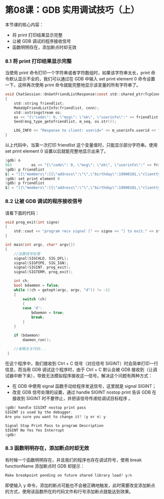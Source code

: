 # 第08课：GDB 实用调试技巧（上）



本节课的核心内容：

- 将 print 打印结果显示完整
- 让被 GDB 调试的程序接收信号
- 函数明明存在，添加断点时却无效

### 8.1 将 print 打印结果显示完整

当使用 print 命令打印一个字符串或者字符数组时，如果该字符串太长，print 命令默认显示不全的，我们可以通过在 GDB 中输入 set print element 0 命令设置一下，这样再次使用 print 命令就能完整地显示该变量的所有字符串了。

```c
void ChatSession::OnGetFriendListResponse(const std::shared_ptr<TcpConnection>& conn)
{
    std::string friendlist;
    MakeUpFriendListInfo(friendlist, conn);
    std::ostringstream os;
    os << "{\"code\": 0, \"msg\": \"ok\", \"userinfo\":" << friendlist << "}";
    Send(msg_type_getofriendlist, m_seq, os.str());

    LOG_INFO << "Response to client: userid=" << m_userinfo.userid << ", cmd=msg_type_getofriendlist, data=" << os.str();    
}
```

以上代码中，当第一次打印 friendlist 这个变量值时，只能显示部分字符串。使用 set print element 0 设置以后就能完整地显示出来了。

```c
(gdb) n
563         os << "{\"code\": 0, \"msg\": \"ok\", \"userinfo\":" << friendlist << "}";
(gdb) p friendlist
$1 = "[{\"members\":[{\"address\":\"\",\"birthday\":19900101,\"clienttype\":0,\"customface\":\"\",\"facetype\":2,\"gender\":0,\"mail\":\"\",\"markname\":\"\",\"nickname\":\"bj_man\",\"phonenumber\":\"\",\"signature\":\"\",\"status\":0,\"userid\":4,"...
(gdb) set print element 0
(gdb) p friendlist       
$2 = "[{\"members\":[{\"address\":\"\",\"birthday\":19900101,\"clienttype\":0,\"customface\":\"\",\"facetype\":2,\"gender\":0,\"mail\":\"\",\"markname\":\"\",\"nickname\":\"bj_man\",\"phonenumber\":\"\",\"signature\":\"\",\"status\":0,\"userid\":4,\"username\":\"13811411052\"},{\"address\":\"\",\"birthday\":19900101,\"clienttype\":0,\"customface\":\"\",\"facetype\":0,\"gender\":0,\"mail\":\"\",\"markname\":\"\",\"nickname\":\"Half\",\"phonenumber\":\"\",\"signature\":\"\",\"status\":0,\"userid\":5,\"username\":\"15618326596\"},{\"address\":\"\",\"birthday\":19900101,\"clienttype\":0,\"customface\":\"\",\"facetype\":34,\"gender\":0,\"mail\":\"\",\"markname\":\"\",\"nickname\":\"云淡风轻\",\"phonenumber\":\"\",\"signature\":\"\",\"status\":0,\"userid\":7,\"username\":\"china001\"},{\"address\":\"上海市浦东新区南泉路1200号409室\",\"birthday\":20170914,\"clienttype\":0,\"customface\":\"\",\"facetype\":5,\"gender\":0,\"mail\":\"balloonwj@qq.com\",\"markname\":\"\",\"nickname\":\"qqq123\",\"phonenumber\":\"\",\"signature\":\"{“id”：12}\",\"status\":0,\"userid\":10,\"username\":\"qqq\"},{\"address\":\"\",\"birthday\":19900101,\"clienttype\":0,\"customface\":\"be19574dcdd11fb9a96cf00f7e5f0e66\",\"facetype\":0,\"gender\":0,\"mail\":\"\",\"markname\":\"\",\"nickname\":\"TzdnerC\",\"phonenumber\":\"\",\"signature\":\"\",\"status\":0,\"userid\":15,\"username\":\"TzdnerC\"},{\"address\":\"\",\"birthday\":19900101,\"clienttype\":0,\"customface\":\"\",\"facetype\":0,\"gender\":0,\"mail\":\"\",\"markname\":\"\",\"nickname\":\"Barry\",\"phonenumber\":\"\",\"signature\":\"\",\"status\":0,\"userid\":16,\"username\":\"17091203068\"},{\"address\":\"\",\"birthday\":19900101,\"clienttype\":0...太长了，这里省略...
```

### 8.2 让被 GDB 调试的程序接收信号

请看下面的代码：

```c
void prog_exit(int signo)
{
    std::cout << "program recv signal [" << signo << "] to exit." << std::endl;
}

int main(int argc, char* argv[])
{
    //设置信号处理
    signal(SIGCHLD, SIG_DFL);
    signal(SIGPIPE, SIG_IGN);
    signal(SIGINT, prog_exit);
    signal(SIGTERM, prog_exit);

    int ch;
    bool bdaemon = false;
    while ((ch = getopt(argc, argv, "d")) != -1)
    {
        switch (ch)
        {
        case 'd':
            bdaemon = true;
            break;
        }
    }

    if (bdaemon)
        daemon_run();
        
    //省略无关代码...
 }
```

在这个程序中，我们接收到 Ctrl + C 信号（对应信号 SIGINT）时会简单打印一行信息，而当用 GDB 调试这个程序时，由于 Ctrl + C 默认会被 GDB 接收到（让调试器中断下来），导致无法模拟程序接收这一信号。解决这个问题有两种方式：

- 在 GDB 中使用 signal 函数手动给程序发送信号，这里就是 signal SIGINT；
- 改变 GDB 信号处理的设置，通过 handle SIGINT nostop print 告诉 GDB 在接收到 SIGINT 时不要停止，并把该信号传递给调试目标程序 。

```c
(gdb) handle SIGINT nostop print pass
SIGINT is used by the debugger. 
Are you sure you want to change it? (y or n) y  

Signal Stop Print Pass to program Description  
SIGINT No Yes Yes Interrupt
(gdb)
```

### 8.3 函数明明存在，添加断点时却无效

有时候一个函数明明存在，并且我们的程序也存在调试符号，使用 break functionName 添加断点时 GDB 却提示：

```c
Make breakpoint pending on future shared library load? y/n
```

即使输入 y 命令，添加的断点可能也不会被正确地触发，此时需要改变添加断点的方式，使用该函数所在的代码文件和行号添加断点就能达到效果。